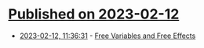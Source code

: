 # [Published on 2023-02-12](index.md)

* [2023-02-12, 11:36:31](https://lobste.rs/s/hr0nmf/free_variables_free_effects) - [Free Variables and Free Effects](https://okmij.org/ftp/Computation/variables-effects.html)
